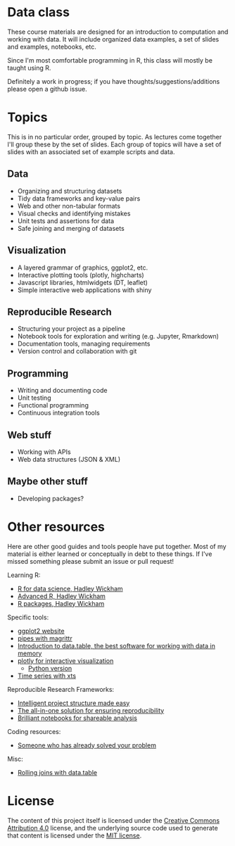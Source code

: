 # Data class

These course materials are designed for an introduction to computation and working with data. It will include organized data examples, a set of slides and examples, notebooks, etc.

Since I'm most comfortable programming in R, this class will mostly be taught using R.

Definitely a work in progress; if you have thoughts/suggestions/additions please open a github issue.

# Topics

This is in no particular order, grouped by topic. As lectures come together I'll group these by the set of slides. Each group of topics will have a set of slides with an associated set of example scripts and data.

## Data
- Organizing and structuring datasets
- Tidy data frameworks and key-value pairs
- Web and other non-tabular formats
- Visual checks and identifying mistakes
- Unit tests and assertions for data
- Safe joining and merging of datasets

## Visualization
- A layered grammar of graphics, ggplot2, etc.
- Interactive plotting tools (plotly, highcharts)
- Javascript libraries, htmlwidgets (DT, leaflet)
- Simple interactive web applications with shiny

## Reproducible Research
- Structuring your project as a pipeline
- Notebook tools for exploration and writing (e.g. Jupyter, Rmarkdown)
- Documentation tools, managing requirements
- Version control and collaboration with git

## Programming
- Writing and documenting code
- Unit testing
- Functional programming
- Continuous integration tools

## Web stuff
- Working with APIs
- Web data structures (JSON & XML)

## Maybe other stuff
- Developing packages?

# Other resources

Here are other good guides and tools people have put together. Most of my material is either learned or conceptually in debt to these things. If I've missed something please submit an issue or pull request!

Learning R:
- [R for data science, Hadley Wickham](https://r4ds.had.co.nz/)
- [Advanced R, Hadley Wickham](http://adv-r.had.co.nz/)
- [R packages, Hadley Wickham](https://r-pkgs.org/)

Specific tools:
- [ggplot2 website](https://ggplot2.tidyverse.org/)
- [pipes with magrittr](https://magrittr.tidyverse.org/)
- [Introduction to data.table, the best software for working with data in memory](http://datatable.r-forge.r-project.org/datatable-intro.pdf)
- [plotly for interactive visualization](https://plot.ly/r/getting-started/)
    - [Python version](https://plot.ly/python/getting-started/)
- [Time series with xts](https://joshuaulrich.github.io/xts/)

Reproducible Research Frameworks:
- [Intelligent project structure made easy](https://drivendata.github.io/cookiecutter-data-science/)
- [The all-in-one solution for ensuring reproducibility](https://rmarkdown.rstudio.com/)
- [Brilliant notebooks for shareable analysis](https://jupyter.org/)

Coding resources:
- [Someone who has already solved your problem](https://stackoverflow.com)

Misc:
- [Rolling joins with data.table](https://www.gormanalysis.com/blog/r-data-table-rolling-joins/)

# License

The content of this project itself is licensed under the [Creative Commons Attribution 4.0](https://creativecommons.org/licenses/by/4.0/) license, and the underlying source code used to generate that content is licensed under the [MIT license](LICENSE.md).